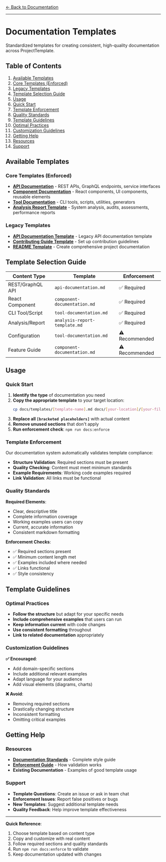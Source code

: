 [← Back to Documentation](../README.md)

---

# Documentation Templates

Standardized templates for creating consistent, high-quality documentation across ProjectTemplate.

## Table of Contents

1. [Available Templates](#available-templates)
  2. [Core Templates (Enforced)](#core-templates-enforced)
  3. [Legacy Templates](#legacy-templates)
4. [Template Selection Guide](#template-selection-guide)
5. [Usage](#usage)
  6. [Quick Start](#quick-start)
  7. [Template Enforcement](#template-enforcement)
  8. [Quality Standards](#quality-standards)
9. [Template Guidelines](#template-guidelines)
  10. [Optimal Practices](#optimal-practices)
  11. [Customization Guidelines](#customization-guidelines)
12. [Getting Help](#getting-help)
  13. [Resources](#resources)
  14. [Support](#support)

## Available Templates

### Core Templates (Enforced)

- **[API Documentation](./api-documentation.md)** - REST APIs, GraphQL endpoints, service interfaces
- **[Component Documentation](./component-documentation.md)** - React components, UI components, reusable elements  
- **[Tool Documentation](./tool-documentation.md)** - CLI tools, scripts, utilities, generators
- **[Analysis Report Template](./analysis-report-template.md)** - System analysis, audits, assessments, performance reports

### Legacy Templates

- **[API Documentation Template](API.template.md)** - Legacy API documentation template
- **[Contributing Guide Template](CONTRIBUTING.template.md)** - Set up contribution guidelines
- **[README Template](README.template.md)** - Create comprehensive project documentation

## Template Selection Guide

| Content Type | Template | Enforcement |
|--------------|----------|-------------|
| REST/GraphQL API | `api-documentation.md` | ✅ Required |
| React Component | `component-documentation.md` | ✅ Required |
| CLI Tool/Script | `tool-documentation.md` | ✅ Required |
| Analysis/Report | `analysis-report-template.md` | ✅ Required |
| Configuration | `tool-documentation.md` | ⚠️ Recommended |
| Feature Guide | `component-documentation.md` | ⚠️ Recommended |

## Usage

### Quick Start

1. **Identify the type** of documentation you need
2. **Copy the appropriate template** to your target location:
   ```bash
   cp docs/templates/[template-name].md docs/[your-location]/[your-filename].md
   ```
3. **Replace all `[bracketed placeholders]`** with actual content
4. **Remove unused sections** that don't apply
5. **Run enforcement check**: `npm run docs:enforce`

### Template Enforcement

Our documentation system automatically validates template compliance:

- **Structure Validation**: Required sections must be present
- **Quality Checking**: Content must meet minimum standards
- **Example Requirements**: Working code examples required
- **Link Validation**: All links must be functional

### Quality Standards

**Required Elements**:
- Clear, descriptive title
- Complete information coverage
- Working examples users can copy
- Current, accurate information
- Consistent markdown formatting

**Enforcement Checks**:
- ✅ Required sections present
- ✅ Minimum content length met
- ✅ Examples included where needed
- ✅ Links functional
- ✅ Style consistency

## Template Guidelines

### Optimal Practices

- **Follow the structure** but adapt for your specific needs
- **Include comprehensive examples** that users can run
- **Keep information current** with code changes
- **Use consistent formatting** throughout
- **Link to related documentation** appropriately

### Customization Guidelines

**✅ Encouraged**:
- Add domain-specific sections
- Include additional relevant examples
- Adapt language for your audience
- Add visual elements (diagrams, charts)

**❌ Avoid**:
- Removing required sections
- Drastically changing structure
- Inconsistent formatting
- Omitting critical examples

## Getting Help

### Resources

- **[Documentation Standards](../standards/documentation-standards.md)** - Complete style guide
- **[Enforcement Guide](../guides/enforcement/ENFORCEMENT.md)** - How validation works
- **Existing Documentation** - Examples of good template usage

### Support

- **Template Questions**: Create an issue or ask in team chat
- **Enforcement Issues**: Report false positives or bugs
- **New Templates**: Suggest additional template needs
- **Quality Feedback**: Help improve template effectiveness

---

**Quick Reference**:
1. Choose template based on content type
2. Copy and customize with real content  
3. Follow required sections and quality standards
4. Run `npm run docs:enforce` to validate
5. Keep documentation updated with changes
